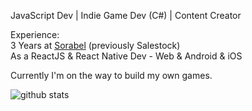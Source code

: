 JavaScript Dev | Indie Game Dev (C#) | Content Creator

Experience:   
3 Years at [Sorabel](https://sorabel.com) (previously Salestock)  
As a ReactJS & React Native Dev - Web & Android & iOS

Currently I'm on the way to build my own games.

![github stats](https://github-readme-stats.vercel.app/api?username=dwicao&show_icons=true&cache=0)
